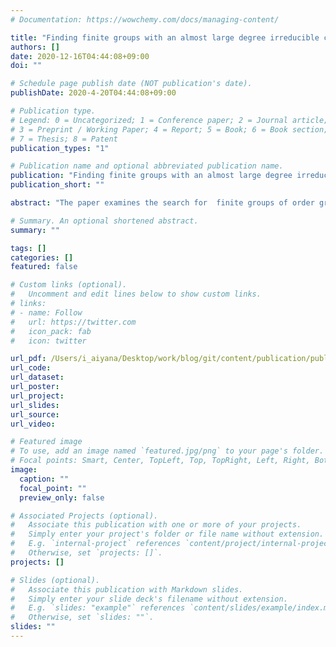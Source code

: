 ```yaml
---
# Documentation: https://wowchemy.com/docs/managing-content/

title: "Finding finite groups with an almost large degree irreducible character in GAPl"
authors: []
date: 2020-12-16T04:44:08+09:00
doi: ""

# Schedule page publish date (NOT publication's date).
publishDate: 2020-4-20T04:44:08+09:00

# Publication type.
# Legend: 0 = Uncategorized; 1 = Conference paper; 2 = Journal article;
# 3 = Preprint / Working Paper; 4 = Report; 5 = Book; 6 = Book section;
# 7 = Thesis; 8 = Patent
publication_types: "1"

# Publication name and optional abbreviated publication name.
publication: "Finding finite groups with an almost large degree irreducible character in GAP"
publication_short: ""

abstract: "The paper examines the search for  finite groups of order greater than three with a degree of irreducible character that $2Θ(1)^2<|G|≤3Θ(1)^2$ using the system GAP. "

# Summary. An optional shortened abstract.
summary: ""

tags: []
categories: []
featured: false

# Custom links (optional).
#   Uncomment and edit lines below to show custom links.
# links:
# - name: Follow
#   url: https://twitter.com
#   icon_pack: fab
#   icon: twitter

url_pdf: /Users/i_aiyana/Desktop/work/blog/git/content/publication/publ/publ.pdf
url_code:
url_dataset:
url_poster:
url_project:
url_slides:
url_source:
url_video:

# Featured image
# To use, add an image named `featured.jpg/png` to your page's folder. 
# Focal points: Smart, Center, TopLeft, Top, TopRight, Left, Right, BottomLeft, Bottom, BottomRight.
image:
  caption: ""
  focal_point: ""
  preview_only: false

# Associated Projects (optional).
#   Associate this publication with one or more of your projects.
#   Simply enter your project's folder or file name without extension.
#   E.g. `internal-project` references `content/project/internal-project/index.md`.
#   Otherwise, set `projects: []`.
projects: []

# Slides (optional).
#   Associate this publication with Markdown slides.
#   Simply enter your slide deck's filename without extension.
#   E.g. `slides: "example"` references `content/slides/example/index.md`.
#   Otherwise, set `slides: ""`.
slides: ""
---
```

